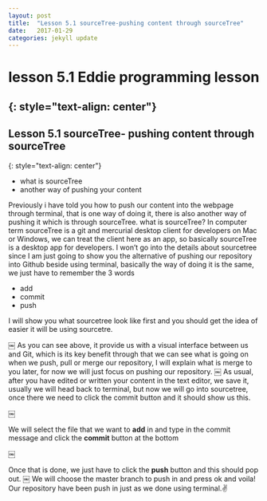 ```yaml
---
layout: post
title:  "Lesson 5.1 sourceTree-pushing content through sourceTree"
date:   2017-01-29
categories: jekyll update
---
```


# lesson 5.1 Eddie programming lesson
{: style="text-align: center"}
-------------------------------------

## Lesson 5.1 sourceTree- pushing content through sourceTree
{: style="text-align: center"}


 - what is sourceTree
 - another way of pushing your content

 Previously i have told you how to push our content into the webpage through terminal, that is one way of doing it, there is also another way of pushing it which is through sourceTree.
 what is sourceTree? In computer term sourceTree is a git and mercurial desktop client for developers on Mac or Windows, we can treat the client here as an app, so basically sourceTree is a desktop app for developers.
I won’t go into the details about sourcetree since I am just going to show you the alternative of pushing our repository into Github beside using terminal, basically the way of doing it is the same, we just have to remember the 3 words

  - add
  - commit
  - push

I will show you what sourcetree look like first and you should get the idea of easier it will be using sourcetre.

￼
As you can see above, it provide us with a visual interface between us and Git, which is its key benefit through that we can see what is going on when we push, pull or merge our repository, I will explain what is merge to you later, for now we will just focus on pushing our repository.
￼
As usual, after you have edited or written your content in the text editor, we save it, usually we will head back to terminal, but now we will go into sourcetree, once there we need to click the commit button and it should show us this.

￼

We will select the file that we want to **add** in and type in the commit message and click the **commit** button at the bottom

￼

Once that is done, we just have to click the **push** button and this should pop out.
￼
We will choose the master branch to push in and press ok and voila! Our repository have been push in just as we done using terminal.✌️
